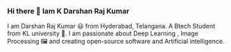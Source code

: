 ### Hi there 👋  Iam K Darshan Raj Kumar

<!--
**darshan337/darshan337** is a ✨ _special_ ✨ repository because its `README.md` (this file) appears on your GitHub profile.

y working on
y working on
- 🔭 I’m currently working on ...
- 🌱 I’m currently learning ...
- 👯 I’m looking to collaborate on ...
- 🤔 I’m looking for help with ...
- 💬 Ask me about ...
- 📫 How to reach me: ...
- 😄 Pronouns: ...
- ⚡ Fun fact: ...
-->
I am Darshan Raj Kumar 😃 from Hyderabad, Telangana. A Btech Student from KL university 🏫. I am passionate about Deep Learning , Image Processing 🖼️ and creating open-source software and Artificial intelligence.

